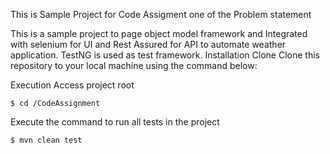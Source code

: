 This is Sample Project for Code Assigment one of the Problem statement

This is a sample project to  page object model framework and Integrated with selenium for UI and Rest Assured for API to automate weather application. 
TestNG is used as test framework.
Installation
Clone
Clone this repository to your local machine using the command below:

Execution
Access project root

	$ cd /CodeAssignment
  
Execute the command to run all tests in the project

	$ mvn clean test
 
